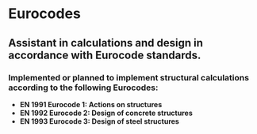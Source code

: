 # Eurocodes

## Assistant in calculations and design in accordance with Eurocode standards.

### Implemented or planned to implement structural calculations according to the following Eurocodes:

- **EN 1991 Eurocode 1:  Actions on structures**
- **EN 1992 Eurocode 2:  Design of concrete structures**
- **EN 1993 Eurocode 3:  Design of steel structures**